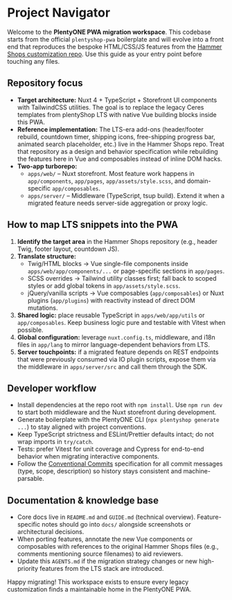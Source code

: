 # Project Navigator

Welcome to the **PlentyONE PWA migration workspace**. This codebase starts from the official `plentyshop-pwa` boilerplate and will evolve into a front end that reproduces the bespoke HTML/CSS/JS features from the [Hammer Shops customization repo](https://github.com/davidmadmin/Custom-CSS-JS-im-Frontend-Hammer-Shops). Use this guide as your entry point before touching any files.

## Repository focus

- **Target architecture:** Nuxt 4 + TypeScript + Storefront UI components with TailwindCSS utilities. The goal is to replace the legacy Ceres templates from plentyShop LTS with native Vue building blocks inside this PWA.
- **Reference implementation:** The LTS-era add-ons (header/footer rebuild, countdown timer, shipping icons, free-shipping progress bar, animated search placeholder, etc.) live in the Hammer Shops repo. Treat that repository as a design and behavior specification while rebuilding the features here in Vue and composables instead of inline DOM hacks.
- **Two-app turborepo:**
  - `apps/web/` – Nuxt storefront. Most feature work happens in `app/components`, `app/pages`, `app/assets/style.scss`, and domain-specific `app/composables`.
  - `apps/server/` – Middleware (TypeScript, tsup build). Extend it when a migrated feature needs server-side aggregation or proxy logic.

## How to map LTS snippets into the PWA

1. **Identify the target area** in the Hammer Shops repository (e.g., header Twig, footer layout, countdown JS).
2. **Translate structure:**
   - Twig/HTML blocks → Vue single-file components inside `apps/web/app/components/...` or page-specific sections in `app/pages`.
   - SCSS overrides → Tailwind utility classes first; fall back to scoped styles or add global tokens in `app/assets/style.scss`.
   - jQuery/vanilla scripts → Vue composables (`app/composables`) or Nuxt plugins (`app/plugins`) with reactivity instead of direct DOM mutations.
3. **Shared logic:** place reusable TypeScript in `apps/web/app/utils` or `app/composables`. Keep business logic pure and testable with Vitest when possible.
4. **Global configuration:** leverage `nuxt.config.ts`, middleware, and i18n files in `app/lang` to mirror language-dependent behaviors from LTS.
5. **Server touchpoints:** if a migrated feature depends on REST endpoints that were previously consumed via IO plugin scripts, expose them via the middleware in `apps/server/src` and call them through the SDK.

## Developer workflow

- Install dependencies at the repo root with `npm install`. Use `npm run dev` to start both middleware and the Nuxt storefront during development.
- Generate boilerplate with the PlentyONE CLI (`npx plentyshop generate ...`) to stay aligned with project conventions.
- Keep TypeScript strictness and ESLint/Prettier defaults intact; do not wrap imports in `try/catch`.
- Tests: prefer Vitest for unit coverage and Cypress for end-to-end behavior when migrating interactive components.
- Follow the [Conventional Commits](https://www.conventionalcommits.org/en/v1.0.0/) specification for all commit messages (type, scope, description) so history stays consistent and machine-parsable.

## Documentation & knowledge base

- Core docs live in `README.md` and `GUIDE.md` (technical overview). Feature-specific notes should go into `docs/` alongside screenshots or architectural decisions.
- When porting features, annotate the new Vue components or composables with references to the original Hammer Shops files (e.g., comments mentioning source filenames) to aid reviewers.
- Update this `AGENTS.md` if the migration strategy changes or new high-priority features from the LTS stack are introduced.

Happy migrating! This workspace exists to ensure every legacy customization finds a maintainable home in the PlentyONE PWA.
